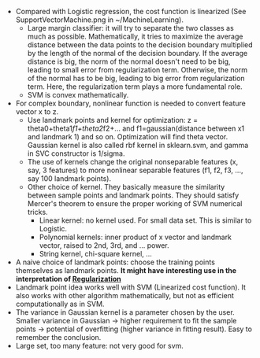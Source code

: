 * Compared with Logistic regression, the cost function is linearized (See SupportVectorMachine.png in ~/MachineLearning).
  * Large margin classifier: it will try to separate the two classes as much as possible. Mathematically, it tries to maximize 
  the average distance between the data points to the decision boundary multiplied by the length of the normal of the decision boundary. 
  If the average distance is big, the norm of the normal doesn't need to be big, leading to small error from regularization term. 
  Otherwise, the norm of the normal has to be big, leading to big error from regularization term. Here, the regularization term plays 
  a more fundamental role.
  * SVM is convex mathematically.
* For complex boundary, nonlinear function is needed to convert feature vector x to z. 
  * Use landmark points and kernel for optimization: z = theta0+theta1*f1+theta2*f2+... and f1=gaussian(distance between x1 and landmark 1) 
  and so on. Optimization will find theta vector. Gaussian kernel is also called rbf kernel in sklearn.svm, and gamma in SVC constructor 
  is 1/sigma.
  * The use of kernels change the original nonseparable features (x, say, 3 features) to more nonlinear separable 
  features (f1, f2, f3, ..., say 100 landmark points).
  * Other choice of kernel. They basically measure the similarity between sample points and landmark points. 
  They should satisfy Mercer's theorem to ensure the proper working of SVM numerical tricks.
    * Linear kernel: no kernel used. For small data set. This is similar to Logistic.
    * Polynomial kernels: inner product of x vector and landmark vector, raised to 2nd, 3rd, and ... power.
    * String kernel, chi-square kernel, ...
* A naive choice of landmark points: choose the training points themselves as landmark points. __It might have interesting use in the 
interpretation of [Regularization](regularization.md)__
* Landmark point idea works well with SVM (Linearized cost function). It also works with other algorithm mathematically, 
  but not as efficient computationally as in SVM.
* The variance in Gaussian kernel is a parameter chosen by the user. Smaller variance in Gaussian -> higher requirement to fit 
  the sample points -> potential of overfitting (higher variance in fitting result). Easy to remember the conclusion.
* Large set, too many feature: not very good for svm.
